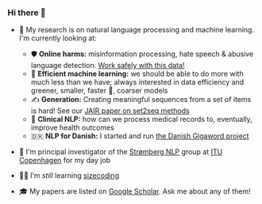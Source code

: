 ### Hi there 👋


- 🔭 My research is on natural language processing and machine learning. I'm currently looking at:
  - 🛡️ **Online harms:** misinformation processing, hate speech & abusive language detection. [Work safely with this data!](https://arxiv.org/abs/2204.14256)
  - 🌱 **Efficient machine learning:** we should be able to do more with much less than we have; always interested in data efficiency and greener, smaller, faster 🚀, coarser models
  - ✍️ **Generation:** Creating meaningful sequences from a set of items is hard! See our [JAIR paper on set2seq methods](https://dl.acm.org/doi/pdf/10.1613/jair.1.12839)
  - 🥼 **Clinical NLP:** how can we process medical records to, eventually, improve health outcomes
  - 🇩🇰 **NLP for Danish:** I started and run [the Danish Gigaword project](https://gigaword.dk)

- 🏢 I'm principal investigator of the [Strømberg NLP](https://stromberg.ai/) group at [ITU Copenhagen](https://en/itu.dk) for my day job

- 🧑‍🎓 I’m *still* learning [sizecoding](http://www.sizecoding.org/wiki/Main_Page)

- 🎓 My papers are listed on [Google Scholar](https://scholar.google.dk/citations?user=d8iwqa8AAAAJ&hl=en). Ask me about any of them!
